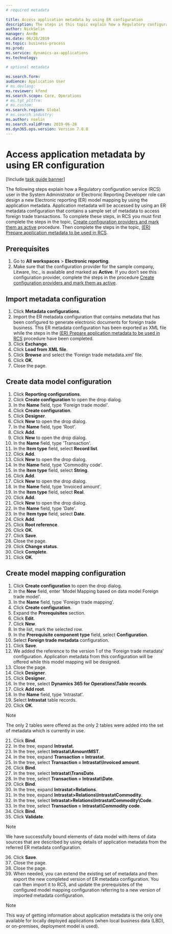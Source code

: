 ```yaml
--- 
# required metadata 
 
title: Access application metadata by using ER configuration
description: The steps in this topic explain how a Regulatory configuration service (RCS) user can design a new Electronic reporting (ER) model mapping by using the metadata in Finance and Operations.
author: NickSelin
manager: AnnBe 
ms.date: 06/28/2019
ms.topic: business-process 
ms.prod:  
ms.service: dynamics-ax-applications 
ms.technology:  
 
# optional metadata 
 
ms.search.form:  
audience: Application User 
# ms.devlang:  
ms.reviewer: kfend
ms.search.scope: Core, Operations 
# ms.tgt_pltfrm:  
# ms.custom:  
ms.search.region: Global
# ms.search.industry: 
ms.author: nselin
ms.search.validFrom: 2019-06-28 
ms.dyn365.ops.version: Version 7.0.0 
---
```

# Access application metadata by using ER configuration

[!include [task guide banner](../../includes/task-guide-banner.md)]

The following steps explain how a Regulatory configuration service (RCS) user in the System Administrator or Electronic Reporting Developer role can design a new Electronic reporting (ER) model mapping by using the application metadata. Application metadata will be accessed by using an ER metadata configuration that contains a sample set of metadata to access foreign trade transactions. To complete these steps, in RCS you must first complete the steps in the topic, [Create configuration providers and mark them as active](er-configuration-provider-mark-it-active-2016-11.md) procedure. Then complete the steps in the topic, [(ER) Prepare application metadata to be used in RCS](prepare-application-metadata-rcs.md).

## Prerequisites
1. Go to **All workspaces** > **Electronic reporting**. 
2. Make sure that the configuration provider for the sample company, Litware, Inc., is available and marked as **Active**. If you don’t see this configuration provider, complete the steps in the procedure [Create configuration providers and mark them as active](er-configuration-provider-mark-it-active-2016-11.md). 

## Import metadata configuration 
1. Click **Metadata configurations**. 
2. Import the ER metadata configuration that contains metadata that has been configured to generate electronic documents for foreign trade business. This ER metadata configuration has been exported as XML file while the steps in the [(ER) Prepare application metadata to be used in RCS](prepare-application-metadata-rcs.md) procedure have been completed. 
3. Click **Exchange**. 
4. Click **Load from XML file**. 
5. Click **Browse** and select the ‘Foreign trade metadata.xml’ file. 
6. Click **OK**. 
7. Close the page. 

## Create data model configuration
1. Click **Reporting configurations**. 
2. Click **Create configuration** to open the drop dialog. 
3. In the **Name** field, type 'Foreign trade model'. 
4. Click **Create configuration**. 
5. Click **Designer**. 
6. Click **New** to open the drop dialog. 
7. In the **Name** field, type 'Root'. 
8. Click **Add**. 
9. Click **New** to open the drop dialog. 
10.	In the **Name** field, type 'Transaction'. 
11.	In the **Item type** field, select **Record list**. 
12.	Click **Add**. 
13.	Click **New** to open the drop dialog. 
14.	In the **Name** field, type 'Commodity code'. 
15.	In the **Item type** field, select **String**. 
16.	Click **Add**. 
17.	Click **New** to open the drop dialog. 
18.	In the **Name** field, type 'Invoiced amount'. 
19.	In the **Item type** field, select **Real**. 
20.	Click **Add**. 
21.	Click **New** to open the drop dialog. 
22.	In the **Name** field, type 'Date'. 
23.	In the **Item type** field, select **Date**. 
24.	Click **Add**. 
25.	Click **Root reference**. 
26.	Click **OK**. 
27.	Click **Save**. 
28.	Close the page. 
29.	Click **Change status**. 
30.	Click **Complete**. 
31.	Click **OK**. 

## Create model mapping configuration 
1. Click **Create configuration** to open the drop dialog. 
2. In the **New** field, enter 'Model Mapping based on data model Foreign trade model'. 
3. In the **Name** field, type 'Foreign trade mapping'. 
4. Click **Create configuration**. 
5. Expand the **Prerequisites** section. 
6. Click **Edit**. 
7. Click **New**. 
8. In the list, mark the selected row. 
9. In the **Prerequisite component type** field, select **Configuration**. 
10.	Select **Foreign trade metadata** configuration. 
11.	Click **Save**. 
12.	We added the reference to the version 1 of the ‘Foreign trade metadata’ configuration. Application metadata from this configuration will be offered while this model mapping will be designed. 
13.	Close the page. 
14.	Click **Designer**. 
15.	Click **Designer**. 
16.	In the tree, select **Dynamics 365 for Operations\Table records**. 
17.	Click **Add root**. 
18.	In the **Name** field, type 'Intrastat'. 
19.	Select **Intrastat** table records. 
20.	Click **OK**. 

> [!NOTE]
> The only 2 tables were offered as the only 2 tables were added into the set of metadata which is currently in use. 

21.	Click **Bind**. 
22.	In the tree, expand **Intrastat**. 
23.	In the tree, select **Intrastat\AmountMST**. 
24.	In the tree, expand **Transaction = Intrastat**. 
25.	In the tree, select **Transaction = Intrastat\Invoiced amount**. 
26.	Click **Bind**. 
27.	In the tree, select **Intrastat\TransDate**. 
28.	In the tree, select **Transaction = Intrastat\Date**. 
29.	Click **Bind**. 
30.	In the tree, expand **Intrastat\>Relations**. 
31.	In the tree, expand **Intrastat\>Relations\IntrastatCommodity**. 
32.	In the tree, select **Intrastat\>Relations\IntrastatCommodity\Code**. 
33.	In the tree, select **Transaction = Intrastat\Commodity code**. 
34.	Click **Bind**. 
35.	Click **Validate**. 

> [!NOTE]
> We have successfully bound elements of data model with items of data sources that are described by using details of application metadata from the referred ER metadata configuration. 
36.	Click **Save**. 
37.	Close the page. 
38.	Close the page. 
39.	When needed, you can extend the existing set of metadata and then export the new completed version of ER metadata configuration. You can then import it to RCS, and update the prerequisites of the configured model mapping configuration referring to a new version of imported metadata configuration. 

> [!NOTE]
> This way of getting information about application metadata is the only one available for locally deployed applications (when local business data (LBD), or on-premises, deployment model is used).
		
